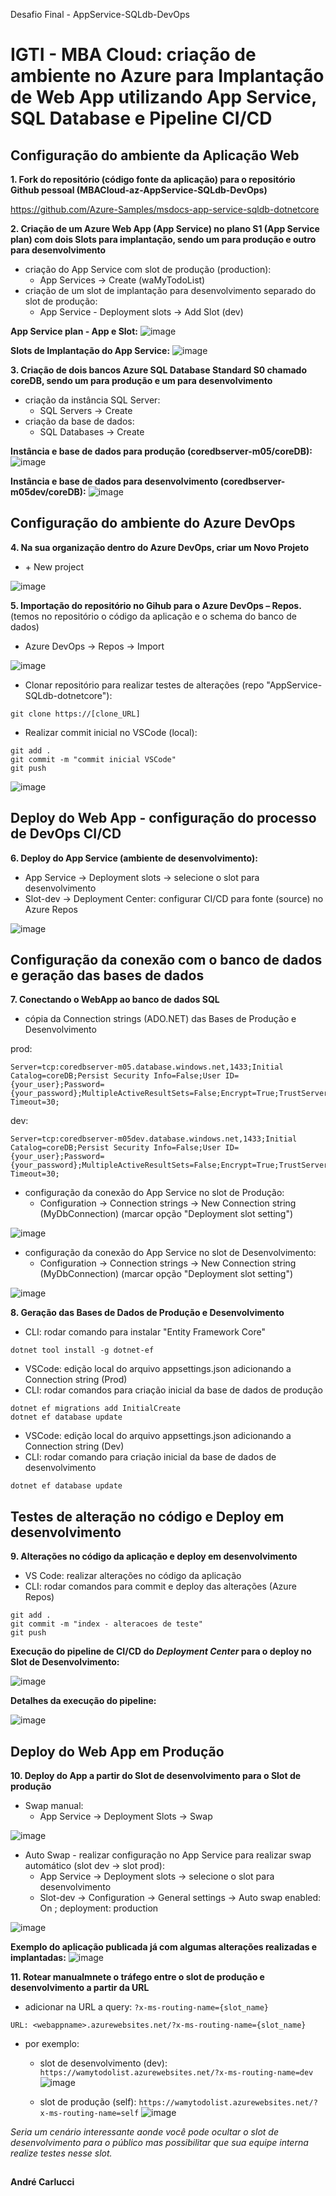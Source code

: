 Desafio Final - AppService-SQLdb-DevOps
# IGTI - MBA Cloud: criação de ambiente no Azure para Implantação de Web App utilizando App Service, SQL Database e Pipeline CI/CD

## Configuração do ambiente da Aplicação Web

**1. Fork do repositório (código fonte da aplicação) para o repositório Github pessoal (MBACloud-az-AppService-SQLdb-DevOps)**

https://github.com/Azure-Samples/msdocs-app-service-sqldb-dotnetcore

**2. Criação de um Azure Web App (App Service) no plano S1 (App Service plan) com dois Slots para implantação, sendo um para produção e outro para desenvolvimento**
- criação do App Service com slot de produção (production):
  - App Services -> Create (waMyTodoList)
- criação de um slot de implantação para desenvolvimento separado do slot de produção:
  - App Service - Deployment slots -> Add Slot (dev)

**App Service plan - App e Slot:**
![image](https://user-images.githubusercontent.com/101406714/163691800-82b37187-c01b-4d3d-bef0-f04a56150d64.png)

**Slots de Implantação do App Service:**
![image](https://user-images.githubusercontent.com/101406714/163692002-7a2ceaaa-8a18-48e5-943b-221b834d7516.png)

**3. Criação de dois bancos Azure SQL Database Standard S0 chamado coreDB, sendo um para produção e um para desenvolvimento**
- criação da instância SQL Server:
    - SQL Servers -> Create
- criação da base de dados:
  - SQL Databases -> Create

**Instância e base de dados para produção (coredbserver-m05/coreDB):**
![image](https://user-images.githubusercontent.com/101406714/163692112-bbfb6b65-f8d8-4409-989d-514289205bc6.png)

**Instância e base de dados para desenvolvimento (coredbserver-m05dev/coreDB):**
![image](https://user-images.githubusercontent.com/101406714/163692173-2cf8e6e3-2bd1-4171-9187-e60228d738c4.png)

## Configuração do ambiente do Azure DevOps

**4. Na sua organização dentro do Azure DevOps, criar um Novo Projeto**
- \+ New project

![image](https://user-images.githubusercontent.com/101406714/163692481-0a40ed1a-c568-44c8-a7f9-39c95d1276a7.png)

**5. Importação do repositório no Gihub para o Azure DevOps – Repos.**
(temos no repositório o código da aplicação e o schema do banco de dados)

- Azure DevOps -> Repos -> Import

![image](https://user-images.githubusercontent.com/101406714/163692677-3d942687-518d-4996-8421-dedd1962a908.png)

- Clonar repositório para realizar testes de alterações (repo "AppService-SQLdb-dotnetcore"):
```
git clone https://[clone_URL]
```
- Realizar commit inicial no VSCode (local):
```
git add .
git commit -m "commit inicial VSCode"
git push
```
![image](https://user-images.githubusercontent.com/101406714/163692771-4606e24f-12b1-40df-937c-9690bd1f32e3.png)

## Deploy do Web App - configuração do processo de DevOps CI/CD

**6. Deploy do App Service (ambiente de desenvolvimento):**
- App Service -> Deployment slots -> selecione o slot para desenvolvimento
- Slot-dev -> Deployment Center: configurar CI/CD para fonte (source) no Azure Repos

![image](https://user-images.githubusercontent.com/101406714/163692898-110bec43-b704-4659-b7be-f626571e206a.png)

## Configuração da conexão com o banco de dados e geração das bases de dados

**7. Conectando o WebApp ao banco de dados SQL**
- cópia da Connection strings (ADO.NET) das Bases de Produção e Desenvolvimento

prod:
```
Server=tcp:coredbserver-m05.database.windows.net,1433;Initial Catalog=coreDB;Persist Security Info=False;User ID={your_user};Password={your_password};MultipleActiveResultSets=False;Encrypt=True;TrustServerCertificate=False;Connection Timeout=30;
```
dev:
```
Server=tcp:coredbserver-m05dev.database.windows.net,1433;Initial Catalog=coreDB;Persist Security Info=False;User ID={your_user};Password={your_password};MultipleActiveResultSets=False;Encrypt=True;TrustServerCertificate=False;Connection Timeout=30;
```
- configuração da conexão do App Service no slot de Produção:
  - Configuration -> Connection strings -> New Connection string (MyDbConnection)
  (marcar opção "Deployment slot setting")

![image](https://user-images.githubusercontent.com/101406714/163693378-761502a7-ed8e-4f4d-a6e3-b8afc830223a.png)

- configuração da conexão do App Service no slot de Desenvolvimento:
  - Configuration -> Connection strings -> New Connection string (MyDbConnection)
  (marcar opção "Deployment slot setting")
  
![image](https://user-images.githubusercontent.com/101406714/163693436-5f9a042a-bc5f-490a-83c6-a3f1d6508a81.png)

**8. Geração das Bases de Dados de Produção e Desenvolvimento**
- CLI: rodar comando para instalar "Entity Framework Core"
```
dotnet tool install -g dotnet-ef
```
- VSCode: edição local do arquivo appsettings.json adicionando a Connection string (Prod)
- CLI: rodar comandos para criação inicial da base de dados de produção
```
dotnet ef migrations add InitialCreate
dotnet ef database update
```
- VSCode: edição local do arquivo appsettings.json adicionando a Connection string (Dev)
- CLI: rodar comando para criação inicial da base de dados de desenvolvimento
```
dotnet ef database update
```
## Testes de alteração no código e Deploy em desenvolvimento

**9. Alterações no código da aplicação e deploy em desenvolvimento**
- VS Code: realizar alterações no código da aplicação
- CLI: rodar comandos para commit e deploy das alterações (Azure Repos)
```
git add .
git commit -m "index - alteracoes de teste"
git push
```
**Execução do pipeline de CI/CD do *Deployment Center* para o deploy no Slot de Desenvolvimento:**

![image](https://user-images.githubusercontent.com/101406714/163693054-0182060f-4563-48fd-a0f8-4842ffbf9809.png)

**Detalhes da execução do pipeline:**

![image](https://user-images.githubusercontent.com/101406714/163693189-38f39712-6ce5-4e6d-9578-5869ded5ece7.png)

## Deploy do Web App em Produção

**10. Deploy do App a partir do Slot de desenvolvimento para o Slot de produção**
- Swap manual:
  - App Service -> Deployment Slots -> Swap

![image](https://user-images.githubusercontent.com/101406714/163840876-5ed7170b-963d-4e26-91e5-67593063a438.png)

- Auto Swap - realizar configuração no App Service para realizar swap automático (slot dev -> slot prod):
  - App Service -> Deployment slots -> selecione o slot para desenvolvimento
  - Slot-dev -> Configuration -> General settings -> Auto swap enabled: On ; deployment: production

![image](https://user-images.githubusercontent.com/101406714/163841244-7dddf91c-9f2a-4947-8ede-e2d0fc4ed1ee.png)

**Exemplo do aplicação publicada já com algumas alterações realizadas e implantadas:**
![image](https://user-images.githubusercontent.com/101406714/163839098-624ae0e1-8a79-4b5a-ae04-3a1918d65ecf.png)

**11. Rotear manualmnete o tráfego entre o slot de produção e desenvolvimento a partir da URL**
- adicionar na URL a query: `?x-ms-routing-name={slot_name}`
```
URL: <webappname>.azurewebsites.net/?x-ms-routing-name={slot_name}
```
- por exemplo:
  - slot de desenvolvimento (dev): `https://wamytodolist.azurewebsites.net/?x-ms-routing-name=dev`
  ![image](https://user-images.githubusercontent.com/101406714/163839679-22c56b3f-b6f9-425b-acbb-a92f7110f0c4.png)

  - slot de produção (self): `https://wamytodolist.azurewebsites.net/?x-ms-routing-name=self`
  ![image](https://user-images.githubusercontent.com/101406714/163839974-f3197379-933e-4bf5-9365-8e754aec3f2b.png)
    
*Seria um cenário interessante aonde você pode ocultar o slot de desenvolvimento para o público mas possibilitar que sua equipe interna realize testes nesse slot.*

##
**André Carlucci**
